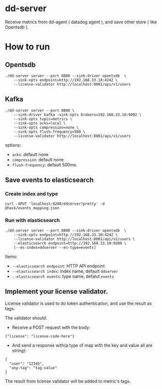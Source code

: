 # dd-server

Receive metrics from dd-agent ( datadog agent ), and save other store ( like Opentsdb ).

# How to run

## Opentsdb

```
./dd-server server --port 8800 --sink-driver opentsdb  \
    --sink-opts endpoint=http://192.168.33.10:4242 \
    --license-validator http://localhost:8081/api/v1/users
```

## Kafka

```
./dd-server server --port 8800 \
    --sink-driver kafka -sink-opts brokers=192.168.33.10:9092 \
    --sink-opts topic=metrics \
    --sink-opts acks=local \
    --sink-opts compression=none \
    --sink-opts flush-frequency=500 \
    --license-validator http://localhost:8081/api/v1/users
```

options:

- `acks`: default none
- `compression`: default none
- `flush-frequency`: default 500ms

## Save events to elasticsearch

### Create index and type


```
curl -XPUT 'localhost:9200/ddserver?pretty' -d @hack/events_mapping.json
```

### Run with elasticsearch

```
./dd-server server --port 8800 --sink-driver opentsdb  \
    --sink-opts endpoint=http://192.168.33.10:4242 \
    --license-validator http://localhost:8081/api/v1/users \
    --elasticsearch endpoint=http://192.168.33.10:9200 \
    [--es-index=ddserver --es-type=events]
```

Items:
* `--elasticsearch endpoint`: HTTP API endpoint.
* `--elasticsearch index`: index name, default `ddserver`
* `--elasticsearch events`: type name, defalut `events`


## Implement your license validator.

License validator is used to do token authentication, and use the result as tags.

The validator should:

- Receive a POST request with the body:

```
{"license": "license-code-here"}
```

- And send a response with(a type of map with the key and value all are string):

```
{
  "user": "12345",
  "any-tag": "tag-value"
}
```

The result from license validator will be added to metric's tags.

